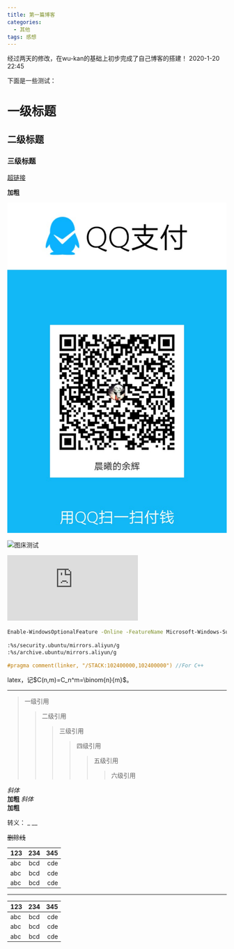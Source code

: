 ```yaml
---
title: 第一篇博客
categories:
  - 其他
tags: 感想
---
```

经过两天的修改，在wu-kan的基础上初步完成了自己博客的搭建！
2020-1-20 22:45

下面是一些测试：

# 一级标题
## 二级标题
### 三级标题

[超链接](https://sakuratj.github.io/)

**加粗**

![库图片](/public/image/qqpay.jpg)

![图床测试](https://imgchr.com/i/1FPS0I)

![附件测试](http://120.79.94.169/index.php?user/publicLink&fid=066aht64b0RGZzCZvlrQT2zddHLBMfbvY8dKBbj54cu4fKklUcBirhrFT_jzhoOs2qNCRuOpLM70zyJzLxPoM8PIejCIt1_xAYa6CQGSGulR9qNo_uyxlKfsWNYus5-a_QQV71Q&file_name=/photo.png)

```bash
Enable-WindowsOptionalFeature -Online -FeatureName Microsoft-Windows-Subsystem-Linux
```
```vim
:%s/security.ubuntu/mirrors.aliyun/g
:%s/archive.ubuntu/mirrors.aliyun/g
```
```cpp
#pragma comment(linker, "/STACK:102400000,102400000") //For C++
```
latex，记$C(n,m)=C_n^m=\binom{n}{m}$。

------

> 一级引用
>> 二级引用
>>> 三级引用
>>>> 四级引用
>>>>> 五级引用
>>>>>> 六级引用

*斜体*    
**加粗**
_斜体_   
 __加粗__
 
 转义：
 \_
 \_\_
 
 ~~删除线~~
 
 123|234|345
:-|:-:|-:
abc|bcd|cde
abc|bcd|cde
abc|bcd|cde
************
|123|234|345|
|:-|:-:|-:|
|abc|bcd|cde|
|abc|bcd|cde|
|abc|bcd|cde|
 